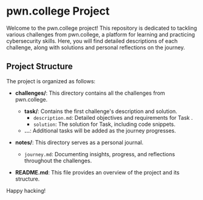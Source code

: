 # pwn.college Project

Welcome to the pwn.college project! This repository is dedicated to tackling various challenges from pwn.college, a platform for learning and practicing cybersecurity skills. Here, you will find detailed descriptions of each challenge, along with solutions and personal reflections on the journey.

## Project Structure

The project is organized as follows:

- **challenges/**: This directory contains all the challenges from pwn.college.
  - **task/**: Contains the first challenge's description and solution.
    - `description.md`: Detailed objectives and requirements for Task .
    - `solution`: The solution for Task, including code snippets.
  - **...**: Additional tasks will be added as the journey progresses.

- **notes/**: This directory serves as a personal journal.
  - `journey.md`: Documenting insights, progress, and reflections throughout the challenges.

- **README.md**: This file provides an overview of the project and its structure.

Happy hacking!